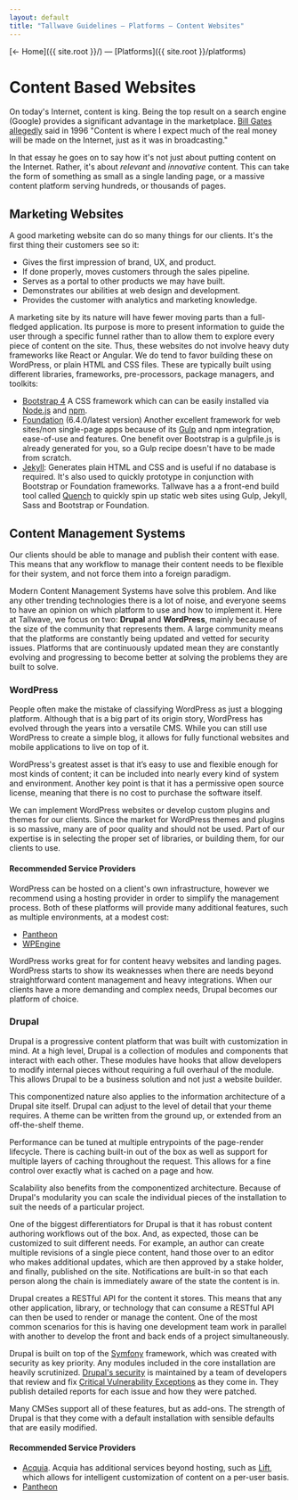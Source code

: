 ```yaml
---
layout: default
title: "Tallwave Guidelines — Platforms — Content Websites"
---
```


[&larr; Home]({{ site.root }}/) &mdash; [Platforms]({{ site.root }}/platforms)

# Content Based Websites

On today's Internet, content is king. Being the top result on a search engine (Google) provides a significant advantage in the marketplace. [Bill Gates allegedly](https://www.craigbailey.net/content-is-king-by-bill-gates/) said in 1996 "Content is where I expect much of the real money will be made on the Internet, just as it was in broadcasting."

In that essay he goes on to say how it's not just about putting content on the Internet. Rather, it's about *relevant* and *innovative* content. This can take the form of something as small as a single landing page, or a massive content platform serving hundreds, or thousands of pages.

## Marketing Websites

A good marketing website can do so many things for our clients. It's the first thing their customers see so it:

 * Gives the first impression of brand, UX, and product.
 * If done properly, moves customers through the sales pipeline.
 * Serves as a portal to other products we may have built.
 * Demonstrates our abilities at web design and development.
 * Provides the customer with analytics and marketing knowledge.

A marketing site by its nature will have fewer moving parts than a full-fledged application. Its purpose is more to present information to guide the user through a specific funnel rather than to allow them to explore every piece of content on the site. Thus, these websites do not involve heavy duty frameworks like React or Angular. We do tend to favor building these on WordPress, or plain HTML and CSS files. These are typically built using different libraries, frameworks, pre-processors, package managers, and toolkits:

 * [Bootstrap 4](https://v4-alpha.getbootstrap.com/) A CSS framework which can can be easily installed via [Node.js](https://nodejs.org/en/) and [npm](https://www.npmjs.com/).
 * [Foundation](http://foundation.zurb.com/sites/docs/) (6.4.0/latest version) Another excellent framework for web sites/non single-page apps because of its [Gulp](http://gulpjs.com/) and npm integration, ease-of-use and features. One benefit over Bootstrap is a gulpfile.js is already generated for you, so a Gulp recipe doesn't have to be made from scratch.
 * [Jekyll](https://jekyllrb.com/): Generates plain HTML and CSS and is useful if no database is required. It's also used to quickly prototype in conjunction with Bootstrap or Foundation frameworks. Tallwave has a a front-end build tool called [Quench](https://github.com/Tallwave/quench) to quickly spin up static web sites using Gulp, Jekyll, Sass and Bootstrap or Foundation.

## Content Management Systems

Our clients should be able to manage and publish their content with ease. This means that any workflow to manage their content needs to be flexible for their system, and not force them into a foreign paradigm.

Modern Content Management Systems have solve this problem. And like any other trending technologies there is a lot of noise, and everyone seems to have an opinion on which platform to use and how to implement it. Here at Tallwave, we focus on two: **Drupal** and **WordPress**, mainly because of the size of the community that represents them. A large community means that the platforms are constantly being updated and vetted for security issues. Platforms that are continuously updated mean they are constantly evolving and progressing to become better at solving the problems they are built to solve.

### WordPress

People often make the mistake of classifying WordPress as just a blogging platform. Although that is a big part of its origin story, WordPress has evolved through the years into a versatile CMS. While you can still use WordPress to create a simple blog, it allows for fully functional websites and mobile applications to live on top of it.

WordPress's greatest asset is that it’s easy to use and flexible enough for most kinds of content; it can be included into nearly every kind of system and environment. Another key point is that it has a permissive open source license, meaning that there is no cost to purchase the software itself. 

We can implement WordPress websites or develop custom plugins and themes for our clients. Since the market for WordPress themes and plugins is so massive, many are of poor quality and should not be used. Part of our expertise is in selecting the proper set of libraries, or building them, for our clients to use. 

#### Recommended Service Providers

WordPress can be hosted on a client's own infrastructure, however we recommend using a hosting provider in order to simplify the management process. Both of these platforms will provide many additional features, such as multiple environments, at a modest cost:

* [Pantheon](https://pantheon.io/)
* [WPEngine](https://wpengine.com/)

WordPress works great for for content heavy websites and landing pages. WordPress starts to show its weaknesses when there are needs beyond straightforward content management and heavy integrations. When our clients have a more demanding and complex needs, Drupal becomes our platform of choice.

### Drupal
Drupal is a progressive content platform that was built with customization in mind. At a high level, Drupal is a collection of modules and components that interact with each other. These modules have hooks that allow developers to modify internal pieces without requiring a full overhaul of the module. This allows Drupal to be a business solution and not just a website builder.

This componentized nature also applies to the information architecture of a Drupal site itself. Drupal can adjust to the level of detail that your theme requires. A theme can be written from the ground up, or extended from an off-the-shelf theme.

Performance can be tuned at multiple entrypoints of the page-render lifecycle. There is caching built-in out of the box as well as support for multiple layers of caching throughout the request. This allows for a fine control over exactly what is cached on a page and how.

Scalability also benefits from the componentized architecture. Because of Drupal's modularity you can scale the individual pieces of the installation to suit the needs of a particular project.

One of the biggest differentiators for Drupal is that it has robust content authoring workflows out of the box. And, as expected, those can be customized to suit different needs. For example, an author can create multiple revisions of a single piece content, hand those over to an editor who makes additional updates, which are then approved by a stake holder, and finally, published on the site. Notifications are built-in so that each person along the chain is immediately aware of the state the content is in.

Drupal creates a RESTful API for the content it stores. This means that any other application, library, or technology that can consume a RESTful API can then be used to render or manage the content. One of the most common scenarios for this is having one development team work in parallel with another to develop the front and back ends of a project simultaneously.

Drupal is built on top of the [Symfony](scalability) framework, which was created with security as key priority. Any modules included in the core installation are heavily scrutinized. [Drupal's security](https://www.drupal.org/documentation/is-drupal-secure) is maintained by a team of developers that review and fix [Critical Vulnerability Exceptions](https://www.cvedetails.com/vulnerability-list/vendor_id-1367/product_id-2387/Drupal-Drupal.html) as they come in. They publish detailed reports for each issue and how they were patched.

Many CMSes support all of these features, but as add-ons. The strength of Drupal is that they come with a default installation with sensible defaults that are easily modified.

#### Recommended Service Providers

* [Acquia](https://www.acquia.com). Acquia has additional services beyond hosting, such as [Lift](https://www.acquia.com/products-services/acquia-lift), which allows for intelligent customization of content on a per-user basis.
* [Pantheon](https://pantheon.io)